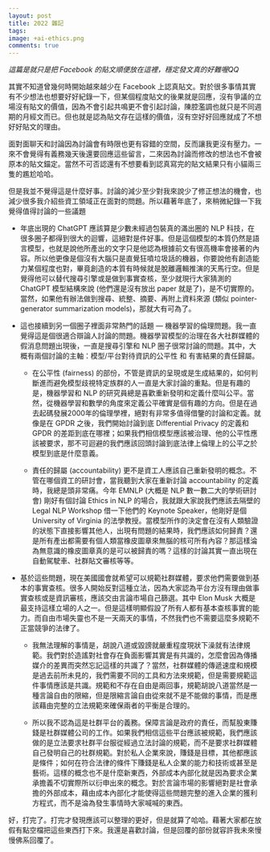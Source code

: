 ```yaml
---
layout: post
title: 2022 雜記
tags:
image: +ai-ethics.png
comments: true
---
```

*這篇是就只是把 Facebook 的貼文順便放在這裡，穩定發文真的好難喔QQ*

其實不知道曾幾何時開始越來越少在 Facebook 上認真貼文。對於很多事情其實有不少想法也想要好好紀錄一下，但某個程度貼文的後果就是回應，沒有爭議的立場沒有貼文的價值，因為不會引起共鳴更不會引起討論，陳腔濫調也就只是不同週期的月經文而已。但也就是認為貼文存在這樣的價值，沒有空好好回應就成了不想好好貼文的理由。

面對面聊天和討論因為討論會有時限也更有容錯的空間，反而讓我更沒有壓力。一來不會覺得有義務幾天後還要回應這些留言，二來因為討論而修改的想法也不會被原本的貼文錨定。當然不可否認還有不想要看到認真寫完的貼文結果只有小貓兩三隻的尷尬哈哈。

但是我並不覺得這是什麼好事。討論的減少至少對我來說少了修正想法的機會，也減少很多我介紹些資工領域正在面對的問題。所以藉著年底了，來稍微紀錄一下我覺得值得討論的一些議題

- 年底出現的 ChatGPT 應該算是少數未經過包裝真的滿出圈的 NLP 科技，在很多圈子都得到很大的迴響，這絕對是件好事。但是這個模型的本質仍然是語言模型，也就是說他所產出的文字只是他認為根據前文有很高機率會接著的內容。所以他更像是個沒有大腦只是直覺狂噴垃圾話的機器，你要說他有創造能力某個程度也對，畢竟創造的本質有時候就是脫離邏輯推演的天馬行空。但是覺得他可以替代搜尋引擎或是做到事實查核，至少就現行大家猜測的 ChatGPT 模型結構來說 (他們還是沒有放出 paper 就是了)，是不切實際的。當然，如果他有辦法做到搜尋、統整、摘要、再附上資料來源 (類似 pointer-generator summarization models)，那就大有可為了。

- 這也接續到另一個圈子裡面非常熱門的話題 — 機器學習的倫理問題。我一直覺得這是個很適合辯論人討論的問題。機器學習模型的治理在各大社群媒體的假消息問題出現後，一直是搜尋引擎和 NLP 圈子很常討論的問題。其中，大概有兩個討論的主軸：模型/平台對待資訊的公平性 和 有害結果的責任歸屬。

    - 在公平性 (fairness) 的部份，不管是資訊的呈現或是生成結果的，如何判斷進而避免模型歧視特定族群的人一直是大家討論的重點。但是有趣的是，機器學習和 NLP 的研究員總是喜歡重新發明和定義什麼叫公平。當然，從機器學習和數學的角度來定義公平確實是個有趣的方向。但是在過去起碼發展2000年的倫理學裡，絕對有非常多值得借鑒的討論和定義。就像是在 GPDR 之後，我們開始討論到底 Differential Privacy 的定義和 GPDR 的差距到底在哪裡；如果我們相信模型應該被治理、他的公平性應該被要求，那不可迴避的我們應該回頭討論到底法律上倫理上的公平之於模型到底是什麼意義。

    - 責任的歸屬 (accountability) 更不是資工人應該自己重新發明的概念。不管在哪個資工的研討會，當我聽到大家在重新討論 accountability 的定義時，我總是頭非常痛。今年 EMNLP (大概是 NLP 數一數二大的學術研討會) 剛好有個討論 Ethics in NLP 的場合，我就跟大家說我們應該去隔壁的 Legal NLP Workshop 借一下他們的 Keynote Speaker，他剛好是個 University of Virginia 的法學教授。當模型所作的決定會在沒有人類驗證的狀態下直接影響其他人，出現有問題的結果時，我們應該如何歸責？還是所有產出都需要有個人類當橡皮圖章來無腦的核可所有內容？那這樣淪為無意識的橡皮圖章真的是可以被歸責的嗎？這樣的討論其實一直出現在自動駕駛車、社群貼文審核等等。

- 基於這些問題，現在美國國會就希望可以規範社群媒體，要求他們需要做到基本的事實查核。很多人開始反對這種立法，因為大家認為平台方沒有理由做事實查核或是資訊審核，應該交由言論市場自己篩選。其中 Elon Musk 大概是最支持這樣立場的人之一。但是這樣明顯假設了所有人都有基本查核事實的能力。而自由市場失靈也不是一天兩天的事情，不然我們也不需要這麼多規範不正當競爭的法律了。

    - 我無法理解的事情是，胡說八道或毀謗就嚴重程度現狀下澡就有法律規範。我們對於造謠對社會存在負面影響其實是有共識的，怎麼會因為傳播媒介的差異而突然忘記這樣的共識了？當然，社群媒體的傳遞速度和規模是過去前所未見的，我們需要不同的工具和方法來規範，但是需要規範這件事情應該是共識。規範和不存在自由是兩回事，規範胡說八道當然是一種言論自由的限縮，但是限縮言論自由從來就不是不能做的事情，而是應該藉由完整的立法規範來確保兩者的平衡是合理的。

    - 所以我不認為這是社群平台的義務。保障言論是政府的責任，而幫股東賺錢是社群媒體公司的工作。如果我們相信這些平台應該被規範，我們應該做的是立法要求社群平台服從經過立法討論的規範，而不是要求社群媒體自己發明自己的社群規範。對於私人企業來說，賺錢是目標，其他都應該是條件；如何在符合法律的條件下賺錢是私人企業的能力和技術或甚至是藝術。這樣的概念也不是什麼新東西，外部成本內部化就是因為要求企業承擔義不切實際所以衍申出來的概念。對於言論市場的影響絕對是社會承擔的外部成本，藉由成本內部化才能使得這些問題完整的進入企業的獲利方程式，而不是淪為發生事情時大家喊喊的東西。

好，打完了。打完才發現應該可以整理的更好，但是就算了哈哈。藉著大家都在放假有點空檔把這些東西打下來。我還是喜歡討論，但是回覆的部份就容許我未來慢慢佛系回覆了。
